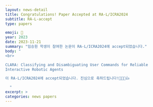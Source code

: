```yaml
---
layout: news-detail
title: Congratulations! Paper Accepted at RA-L/ICRA2024
subtitle: RA-L-accept
type: papers

emoji: 🎉
year: 2023
date: 2023-11-21
summary: "임승원 학생이 참여한 논문이 RA-L/ICRA2024에 accept되었습니다."
body: "
<br>

CLARA: Classifying and Disambiguating User Commands for Reliable
Interactive Robotic Agents

이 RA-L/ICRA2024에 accept되었습니다. 진심으로 축하드립니다!🥳🥳🥳👍

  "
excerpt: >
categories: news papers
---
```

